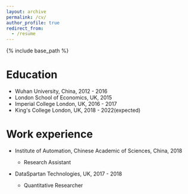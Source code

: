 ```yaml
---
layout: archive
permalink: /cv/
author_profile: true
redirect_from:
  - /resume
---
```


{% include base_path %}

Education
======
* Wuhan University, China, 2012 - 2016
* London School of Economics, UK, 2015
* Imperial College London, UK, 2016 - 2017
* King's College London, UK, 2018 - 2022(expected)

Work experience
======
* Institute of Automation, Chinese Academic of Sciences, China, 2018
  * Research Assistant

* DataSpartan Technologies, UK, 2017 - 2018
  * Quantitative Researcher
